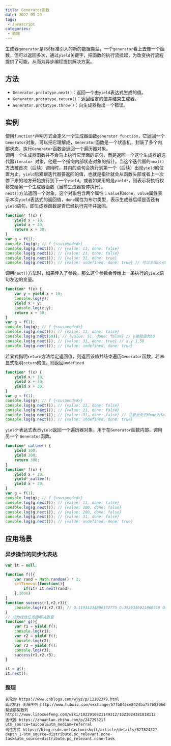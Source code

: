 ```yaml
---
title: Generator函数
date: 2022-03-29
tags:
 - Javascript
categories:
 - 前端
--- 
```


生成器`generator`是`ES6`标准引入的新的数据类型，一个`generator`看上去像一个函数，但可以返回多次，通过`yield`关键字，把函数的执行流挂起，为改变执行流程提供了可能，从而为异步编程提供解决方案。

## 方法
* `Generator.prototype.next()`：返回一个由`yield`表达式生成的值。
* `Generator.prototype.return()`：返回给定的值并结束生成器。
* `Generator.prototype.throw()`：向生成器抛出一个错误。

## 实例
使用`function*`声明方式会定义一个生成器函数`generator function`，它返回一个`Generator`对象，可以把它理解成，`Generator`函数是一个状态机，封装了多个内部状态，执行`Generator`函数会返回一个遍历器对象。  
调用一个生成器函数并不会马上执行它里面的语句，而是返回一个这个生成器的迭代器`iterator `对象，他是一个指向内部状态对象的指针。当这个迭代器的`next()`方法被首次（后续）调用时，其内的语句会执行到第一个（后续）出现`yield`的位置为止，`yield`后紧跟迭代器要返回的值，也就是指针就会从函数头部或者上一次停下来的地方开始执行到下一个`yield`。或者如果用的是`yield*`，则表示将执行权移交给另一个生成器函数（当前生成器暂停执行）。  
`next()`方法返回一个对象，这个对象包含两个属性：`value`和`done`，`value`属性表示本次`yield`表达式的返回值，`done`属性为布尔类型，表示生成器后续是否还有`yield`语句，即生成器函数是否已经执行完毕并返回。  

```javascript
function* f(x) {
    yield x + 10;
    yield x + 20;
    return x + 30;
}
var g = f(1);
console.log(g); // f {<suspended>}
console.log(g.next()); // {value: 11, done: false}
console.log(g.next()); // {value: 21, done: false}
console.log(g.next()); // {value: 31, done: true}
console.log(g.next()); // {value: undefined, done: true} // 可以无限next()，但是value总为undefined，done总为true
```
调用`next()`方法时，如果传入了参数，那么这个参数会传给上一条执行的`yield`语句左边的变量。

```javascript
function* f(x) {
    var y = yield x + 10;
    console.log(y);
    yield x + y;
    console.log(x,y);
    return x + 30;
}
var g = f(1);
console.log(g); // f {<suspended>}
console.log(g.next()); // {value: 11, done: false}
console.log(g.next(50)); // {value: 51, done: false} // y被赋值为50
console.log(g.next()); // {value: 31, done: true} // x,y 1,50
console.log(g.next()); // {value: undefined, done: true}
```
若显式指明`return`方法给定返回值，则返回该值并结束遍历`Generator`函数，若未显式指明`return`的值，则返回`undefined`

```javascript
function* f(x) {
    yield x + 10;
    yield x + 20;
    yield x + 30;
}
var g = f(1);
console.log(g); // f {<suspended>}
console.log(g.next()); // {value: 11, done: false}
console.log(g.next()); // {value: 21, done: false}
console.log(g.next()); // {value: 31, done: false} // 注意此处的done为false
console.log(g.next()); // {value: undefined, done: true}
```
`yield*`表达式表示`yield`返回一个遍历器对象，用于在`Generator`函数内部，调用另一个 `Generator`函数。

```javascript
function* callee() {
    yield 100;
    yield 200;
    return 300;
}
function* f(x) {
    yield x + 10;
    yield* callee();
    yield x + 30;
}
var g = f(1);
console.log(g); // f {<suspended>}
console.log(g.next()); // {value: 11, done: false}
console.log(g.next()); // {value: 100, done: false}
console.log(g.next()); // {value: 200, done: false}
console.log(g.next()); // {value: 31, done: false}
console.log(g.next()); // {value: undefined, done: true}
```
## 应用场景

### 异步操作的同步化表达

```javascript
var it = null;

function f(){
    var rand = Math.random() * 2;
    setTimeout(function(){
        if(it) it.next(rand);
    },1000)
}
function success(r1,r2,r3){
    console.log(r1,r2,r3); // 0.11931234806372775 0.3525336021860719 0.39753321774160844
}
// 成为线性任务而解决嵌套
function* g(){ 
    var r1 = yield f();
    console.log(r1);
    var r2 = yield f();
    console.log(r2);
    var r3 = yield f();
    console.log(r3);
    success(r1,r2,r3);
}

it = g();
it.next();
```

### 整理

```
长轮询 https://www.cnblogs.com/wjyz/p/11102379.html
延迟执行 无限序列 http://www.hubwiz.com/exchange/57fb046ce8424ba757b8206d
斐波那契数列 https://www.liaoxuefeng.com/wiki/1022910821149312/1023024381818112
迭代器 https://zhuanlan.zhihu.com/p/24729321?utm_source=tuicool&utm_medium=referral
线性方式 https://blog.csdn.net/astonishqft/article/details/82782422?depth_1-utm_source=distribute.pc_relevant.none-task&utm_source=distribute.pc_relevant.none-task
```


